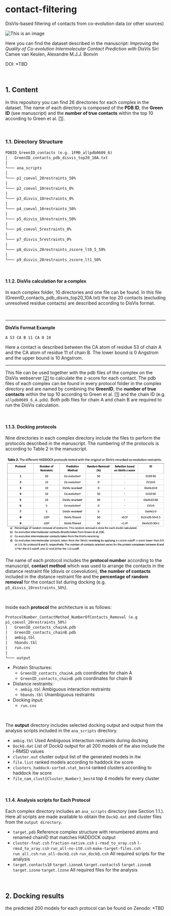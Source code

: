 


# contact-filtering
DisVis-based filtering of contacts from co-evolution data (or other sources)


![This is an image](https://github.com/haddocking/contact-filtering/blob/main/banner.png?raw=true)

Here you can find the dataset described in the manuscript:
_Improving the Quality of Co-evolution Intermolecular Contact Prediction with DisVis_
Siri Camee van Keulen, Alexandre M.J.J. Bonvin

DOI: *TBD

<br/>

## 1. Content 
In this repository you can find 26 directories for each complex in the dataset. The name of each directory is composed of the **PDB ID**, the **Green ID** (see manuscript) and the **number of true contacts** within the top 10 according to Green et al. [[1]].  

<br/>

### 1.1. Directory Structure 
```
PDBID_GreenID_contacts (e.g. 1FM0_allpdb0609_6)
│   GreenID_contacts_pdb_disvis_top20_10A.txt
│
└─── ana_scripts
│      
└─── p1_coevol_20restraints_50%
|
└─── p2_coevol_10restraints_0%
|
└─── p3_disvis_10restraints_0%
|
└─── p4_coevol_10restraints_50%
|
└─── p5_disvis_10restraints_50%
|
└─── p6_coevol_5restraints_0%
|
└─── p7_disvis_5restraints_0%
|
└─── p8_disvis_20restraints_zscore_lt0_5_50%
|
└─── p9_disvis_20restraints_zscore_lt1_50%
```

<br/>

#### 1.1.2. **DisVis calculation for a complex**
In each complex folder, 10 directories and one file can be found. In this file (GreenID_contacts_pdb_disvis_top20_10A.txt) the top 20 contacts (excluding unresolved residue contacts) are described according to DisVis format.

<br/>

---
**DisVis Format Example**
```
A 53 CA B 11 CA 0 10
```
Here a contact is described between the CA atom of residue 53 of chain A and the CA atom of residue 11 of chain B. The lower bound is 0 Angstrom and the upper bound is 10 Angstrom.

---
This file can be used together with the pdb files of the complex on the DisVis webserver [[2]] to calculate the z-score for each contact. The pdb files of each complex can be found in every protocol folder in the complex directory and are named by combining the **GreenID**, the **number of true contacts** within the top 10 according to Green et al. [[1]] and the chain ID (e.g. `allpdb0609_6_A.pdb`). Both pdb files for chain A and chain B are required to run the DisVis calculation.

<br/>

#### 1.1.3. **Docking protocols**
Nine directories in each complex directory include the files to perform the protocols described in the manuscript. The numbering of the protocols is according to Table 2 in the manuscript.

![This is an image](https://github.com/haddocking/contact-filtering/blob/main/table_2.png?raw=true)

The name of each protocol includes the **protocol number** according to the manuscript, **contact method** which was used to arrange the contacts in the distance restraint file (disvis or coevolution), **the number of contacts** included in the distance restraint file and the **percentage of random removal** for the contact list during docking (e.g. `p5_disvis_10restraints_50%`).

<br/>

Inside each **protocol** the architecture is as follows:
```
ProtocolNumber_ContactMethod_NumberOfContacts_Removal (e.g p1_coevol_20restraints_50%)
│   GreenID_contacts_chainA.pdb
|   GreenID_contacts_chainB.pdb
│   ambig.tbl
|   hbonds.tbl
|   run.cns
|
└─── output
```
* Protein Structures:
    * `GreenID_contacts_chainA.pdb` coordinates for chain A
    * `GreenID_contacts_chainB.pdb` coordinates for chain B
* Distance restraints:
	* `ambig.tbl` Ambiguous interaction restraints
	* `hbonds.tbl` Unambiguous restraints
* Docking input:
    * `run.cns`  

<br/>

The **output** directory includes selected docking output and output from the analysis scripts included in the `ana_scripts` directory.

* `ambig.tbl` Used Ambiguous interaction restraints during docking
* `DockQ.dat` List of DockQ output for all 200 models of itw also include the i-RMSD values 
* `cluster.out` cluster output list of the generated models in itw
* `file.list` ranked models according to haddock itw score
* `clusters_haddock-sorted.stat_best4` ranked clusters according to haddock itw score
* `file_nam_clust{Cluster_Number}_best4` top 4 models for every cluster

<br/>

#### 1.1.4. **Analysis scripts for Each Protocol**

Each complex directory includes an `ana_scripts` directory (see Section 1.1.). Here all scripts are made available to obtain the `DockQ.dat` and cluster files from the `output directory`. 

* `target.pdb` Reference complex structure with renumbered atoms and renamed chainID that matches HADDOCK output
* `cluster-fnat.csh` `fraction-native.csh` `i-rmsd_to_xray.csh` `l-rmsd_to_xray.csh` `run_all-no-it0.csh` `make-target-files.csh` `run_all.csh` `run_all-dockQ.csh` `run_dockQ.csh` All required scripts for the analysis
* `target.contacts10` `target.izoneA` `target.contacts5` `target.izoneB` `target.izone` `target.lzone` All required files for the analysis

<br/>

## 2. Docking results 
the predicted 200 models for each protocol can be found on Zenodo:  *TBD

[1]: doi:10.1038/s41467-021-21636-z
[2]: https://wenmr.science.uu.nl/disvis/
